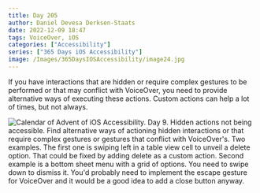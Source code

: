 ```yaml
---
title: Day 205
author: Daniel Devesa Derksen-Staats
date: 2022-12-09 18:47
tags: VoiceOver, iOS
categories: ["Accessibility"]
series: ["365 Days iOS Accessibility"]
image: /Images/365DaysIOSAccessibility/image24.jpg
---
```


If you have interactions that are hidden or require complex gestures to be performed or that may conflict with VoiceOver, you need to provide alternative ways of executing these actions. Custom actions can help a lot of times, but not always.

![Calendar of Advent of iOS Accessibility. Day 9. Hidden actions not being accessible. Find alternative ways of actioning hidden interactions or that require complex gestures or gestures that conflict with VoiceOver's. Two examples. The first one is swiping left in a table view cell to unveil a delete option. That could be fixed by adding delete as a custom action. Second example is a bottom sheet menu with a grid of options. You need to swipe down to dismiss it. You'd probably need to implement the escape gesture for VoiceOver and it would be a good idea to add a close button anyway.](/Images/365DaysIOSAccessibility/image24.jpg)

